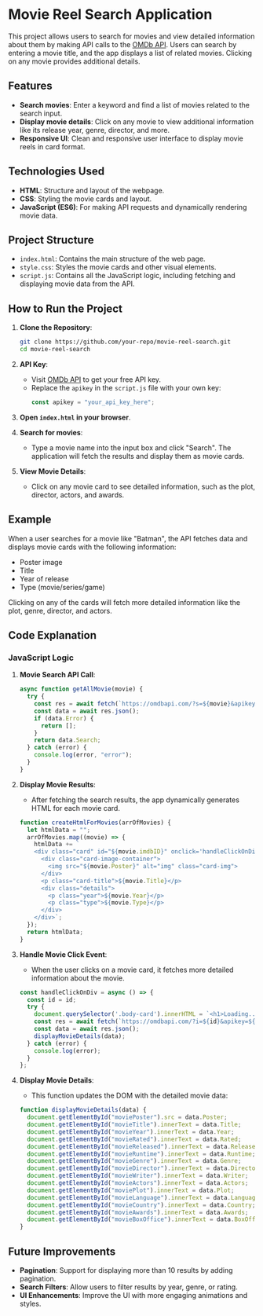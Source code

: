 
# Movie Reel Search Application

This project allows users to search for movies and view detailed information about them by making API calls to the [OMDb API](http://www.omdbapi.com/). Users can search by entering a movie title, and the app displays a list of related movies. Clicking on any movie provides additional details.

## Features

- **Search movies**: Enter a keyword and find a list of movies related to the search input.
- **Display movie details**: Click on any movie to view additional information like its release year, genre, director, and more.
- **Responsive UI**: Clean and responsive user interface to display movie reels in card format.

## Technologies Used

- **HTML**: Structure and layout of the webpage.
- **CSS**: Styling the movie cards and layout.
- **JavaScript (ES6)**: For making API requests and dynamically rendering movie data.

## Project Structure

- `index.html`: Contains the main structure of the web page.
- `style.css`: Styles the movie cards and other visual elements.
- `script.js`: Contains all the JavaScript logic, including fetching and displaying movie data from the API.

## How to Run the Project

1. **Clone the Repository**:
   ```bash
   git clone https://github.com/your-repo/movie-reel-search.git
   cd movie-reel-search
   ```

2. **API Key**:
   - Visit [OMDb API](http://www.omdbapi.com/apikey.aspx) to get your free API key.
   - Replace the `apikey` in the `script.js` file with your own key:
     ```javascript
     const apikey = "your_api_key_here";
     ```

3. **Open `index.html` in your browser**.

4. **Search for movies**:
   - Type a movie name into the input box and click "Search". The application will fetch the results and display them as movie cards.

5. **View Movie Details**:
   - Click on any movie card to see detailed information, such as the plot, director, actors, and awards.

## Example

When a user searches for a movie like "Batman", the API fetches data and displays movie cards with the following information:

- Poster image
- Title
- Year of release
- Type (movie/series/game)

Clicking on any of the cards will fetch more detailed information like the plot, genre, director, and actors.

## Code Explanation

### JavaScript Logic

1. **Movie Search API Call**:
   ```javascript
   async function getAllMovie(movie) {
     try {
       const res = await fetch(`https://omdbapi.com/?s=${movie}&apikey=${apikey}&?page=1`);
       const data = await res.json();
       if (data.Error) {
         return [];
       }
       return data.Search;
     } catch (error) {
       console.log(error, "error");
     }
   }
   ```

2. **Display Movie Results**:
   - After fetching the search results, the app dynamically generates HTML for each movie card.
   ```javascript
   function createHtmlForMovies(arrOfMovies) {
     let htmlData = "";
     arrOfMovies.map((movie) => {
       htmlData += `
       <div class="card" id="${movie.imdbID}" onclick='handleClickOnDiv()'>
         <div class="card-image-container">
           <img src="${movie.Poster}" alt="img" class="card-img">
         </div>
         <p class="card-title">${movie.Title}</p>
         <div class="details">
           <p class="year">${movie.Year}</p>
           <p class="type">${movie.Type}</p>
         </div>
       </div>`;
     });
     return htmlData;
   }
   ```

3. **Handle Movie Click Event**:
   - When the user clicks on a movie card, it fetches more detailed information about the movie.
   ```javascript
   const handleClickOnDiv = async () => {
     const id = id;
     try {
       document.querySelector('.body-card').innerHTML = `<h1>Loading.......</h1>`;
       const res = await fetch(`https://omdbapi.com/?i=${id}&apikey=${apikey}`);
       const data = await res.json();
       displayMovieDetails(data);
     } catch (error) {
       console.log(error);
     }
   };
   ```

4. **Display Movie Details**:
   - This function updates the DOM with the detailed movie data:
   ```javascript
   function displayMovieDetails(data) {
     document.getElementById("moviePoster").src = data.Poster;
     document.getElementById("movieTitle").innerText = data.Title;
     document.getElementById("movieYear").innerText = data.Year;
     document.getElementById("movieRated").innerText = data.Rated;
     document.getElementById("movieReleased").innerText = data.Released;
     document.getElementById("movieRuntime").innerText = data.Runtime;
     document.getElementById("movieGenre").innerText = data.Genre;
     document.getElementById("movieDirector").innerText = data.Director;
     document.getElementById("movieWriter").innerText = data.Writer;
     document.getElementById("movieActors").innerText = data.Actors;
     document.getElementById("moviePlot").innerText = data.Plot;
     document.getElementById("movieLanguage").innerText = data.Language;
     document.getElementById("movieCountry").innerText = data.Country;
     document.getElementById("movieAwards").innerText = data.Awards;
     document.getElementById("movieBoxOffice").innerText = data.BoxOffice;
   }
   ```

## Future Improvements

- **Pagination**: Support for displaying more than 10 results by adding pagination.
- **Search Filters**: Allow users to filter results by year, genre, or rating.
- **UI Enhancements**: Improve the UI with more engaging animations and styles.
